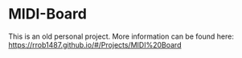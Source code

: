 # MIDI-Board
This is an old personal project. More information can be found here: https://rrob1487.github.io/#/Projects/MIDI%20Board
